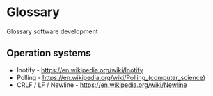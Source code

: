 # Glossary
Glossary software development

## Operation systems
- Inotify - https://en.wikipedia.org/wiki/Inotify
- Polling - https://en.wikipedia.org/wiki/Polling_(computer_science)
- CRLF / LF / Newline - https://en.wikipedia.org/wiki/Newline
